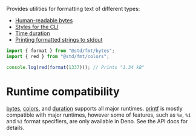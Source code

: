 Provides utilities for formatting text of different types:

- [Human-readable bytes](https://jsr.io/@std/fmt/doc/bytes/~)
- [Styles for the CLI](https://jsr.io/@std/fmt/doc/colors/~)
- [Time duration](https://jsr.io/@std/fmt/doc/duration/~)
- [Printing formatted strings to stdout](https://jsr.io/@std/fmt/doc/printf/~)

```ts
import { format } from "@std/fmt/bytes";
import { red } from "@std/fmt/colors";

console.log(red(format(1337))); // Prints "1.34 kB"
```

# Runtime compatibility

[bytes](https://jsr.io/@std/fmt/doc/bytes/~),
[colors](https://jsr.io/@std/fmt/doc/colors/~), and
[duration](https://jsr.io/@std/fmt/doc/duration/~) supports all major runtimes.
[printf](https://jsr.io/@std/fmt/doc/printf/~) is mostly compatible with major
runtimes, however some of features, such as `%v`, `%i` and `%I` format
specifiers, are only available in Deno. See the API docs for details.
